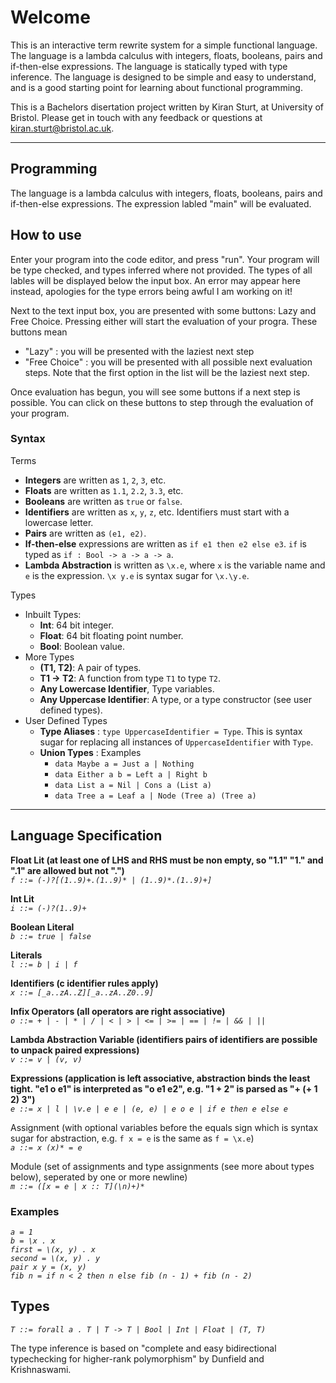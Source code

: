 # Welcome
This is an interactive term rewrite system for a simple functional language. The language is a lambda calculus with integers, floats, booleans, pairs and if-then-else expressions. The language is statically typed with type inference. The language is designed to be simple and easy to understand, and is a good starting point for learning about functional programming.

This is a Bachelors disertation project written by Kiran Sturt, at University of Bristol. Please get in touch with any feedback or questions at kiran.sturt@bristol.ac.uk.

---

## Programming
The language is a lambda calculus with integers, floats, booleans, pairs and if-then-else expressions. The expression labled "main" will be evaluated. 

## How to use
Enter your program into the code editor, and press "run". Your program will be type checked, and types inferred where not provided. The types of all lables will be displayed below the input box. An error may appear here instead, apologies for the type errors being awful I am working on it!

Next to the text input box, you are presented with some buttons: Lazy and Free Choice. Pressing either will start the evaluation of your progra. These buttons mean
- "Lazy" : you will be presented with the laziest next step
- "Free Choice" : you will be presented with all possible next evaluation steps. Note that the first option in the list will be the laziest next step. 

Once evaluation has begun, you will see some buttons if a next step is possible. You can click on these buttons to step through the evaluation of your program. 

### Syntax
Terms
- **Integers** are written as `1`, `2`, `3`, etc.
- **Floats** are written as `1.1`, `2.2`, `3.3`, etc.
- **Booleans** are written as `true` or `false`.
- **Identifiers** are written as `x`, `y`, `z`, etc. Identifiers must start with a lowercase letter.
- **Pairs** are written as `(e1, e2)`.
- **If-then-else** expressions are written as `if e1 then e2 else e3`. `if` is typed as `if : Bool -> a -> a -> a`.
- **Lambda Abstraction** is written as `\x.e`, where `x` is the variable name and `e` is the expression. `\x y.e` is syntax sugar for `\x.\y.e`.

Types
- Inbuilt Types:
  - **Int**: 64 bit integer.
  - **Float**: 64 bit floating point number.
  - **Bool**: Boolean value.
- More Types
  - **(T1, T2)**: A pair of types.
  - **T1 -> T2**: A function from type `T1` to type `T2`.
  - **Any Lowercase Identifier**, Type variables. 
  - **Any Uppercase Identifier**: A type, or a type constructor (see user defined types).
- User Defined Types
  - **Type Aliases** : `type UppercaseIdentifier = Type`. This is syntax sugar for replacing all instances of `UppercaseIdentifier` with `Type`.
  - **Union Types** : Examples
    - `data Maybe a = Just a | Nothing`
    - `data Either a b = Left a | Right b`
    - `data List a = Nil | Cons a (List a)`
    - `data Tree a = Leaf a | Node (Tree a) (Tree a)`

---

## Language Specification

**Float Lit (at least one of LHS and RHS must be non empty, so "1.1" "1." and ".1" are allowed but not ".")**  
*`f ::= (-)?[(1..9)+.(1..9)* | (1..9)*.(1..9)+]`*

**Int Lit**  
*`i ::= (-)?(1..9)+`*

**Boolean Literal**  
*`b ::= true | false`*

**Literals**  
*`l ::= b | i | f`*

**Identifiers (c identifier rules apply)**  
*`x ::= [_a..zA..Z][_a..zA..Z0..9]`*

**Infix Operators (all operators are right associative)**  
*`o ::= + | - | * | / | < | > | <= | >= | == | != | && | ||`*

**Lambda Abstraction Variable (identifiers pairs of identifiers are possible to unpack paired expressions)**  
*`v ::= v | (v, v)`*

**Expressions (application is left associative, abstraction binds the least tight. "e1 o e1" is interpreted as "o e1 e2", e.g. "1 + 2" is parsed as "+ (+ 1 2) 3")**  
*`e ::= x | l | \v.e | e e | (e, e) | e o e | if e then e else e`*

Assignment (with optional variables before the equals sign which is syntax sugar for abstraction, e.g. `f x = e` is the same as `f = \x.e`)  
*`a ::= x (x)* = e`*

Module (set of assignments and type assignments (see more about types below), seperated by one or more newline)  
*`m ::= ([x = e | x :: T](\n)+)*`*

### Examples
*`a = 1`*  
*`b = \x . x`*  
*`first = \(x, y) . x`*  
*`second = \(x, y) . y`*  
*`pair x y = (x, y)`*  
*`fib n = if n < 2 then n else fib (n - 1) + fib (n - 2)`*  

## Types
*`T ::= forall a . T | T -> T | Bool | Int | Float | (T, T)`*

The type inference is based on "complete and easy bidirectional typechecking for higher-rank polymorphism" by Dunfield and Krishnaswami. 